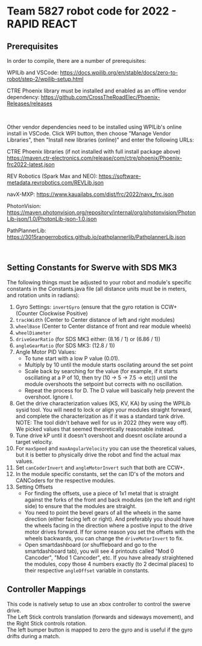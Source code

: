 # Team 5827 robot code for 2022 - RAPID REACT </br>

**Prerequisites**
----
In order to compile, there are a number of prerequisites:

WPILib and VSCode:
https://docs.wpilib.org/en/stable/docs/zero-to-robot/step-2/wpilib-setup.html

CTRE Phoenix library must be installed and enabled as an offline vendor dependency:
https://github.com/CrossTheRoadElec/Phoenix-Releases/releases

</br>

Other vendor dependencies need to be installed using WPILib's online install in VSCode.  Click WPI button, then choose "Manage Vendor Libraries", then "Install new libraries (online)" and enter the following URLs:

CTRE Phoenix libraries (if not installed with full install package above)
https://maven.ctr-electronics.com/release/com/ctre/phoenix/Phoenix-frc2022-latest.json

REV Robotics (Spark Max and NEO):
https://software-metadata.revrobotics.com/REVLib.json

navX-MXP:
https://www.kauailabs.com/dist/frc/2022/navx_frc.json

PhotonVision:
https://maven.photonvision.org/repository/internal/org/photonvision/PhotonLib-json/1.0/PhotonLib-json-1.0.json

PathPlannerLib:
https://3015rangerrobotics.github.io/pathplannerlib/PathplannerLib.json

</br>


**Setting Constants for Swerve with SDS MK3**
----
The following things must be adjusted to your robot and module's specific constants in the Constants.java file (all distance units must be in meters, and rotation units in radians):</br>
1. Gyro Settings: ```invertGyro``` (ensure that the gyro rotation is CCW+ (Counter Clockwise Positive)
2. ```trackWidth``` (Center to Center distance of left and right modules)
3. ```wheelBase``` (Center to Center distance of front and rear module wheels)
4. ```wheelDiameter```
5. ```driveGearRatio``` (for SDS MK3 either: (8.16 / 1) or (6.86 / 1))
6. ```angleGearRatio``` (for SDS MK3: (12.8 / 1))
7. Angle Motor PID Values:
    * To tune start with a low P value (0.01).
    * Multiply by 10 until the module starts oscilating around the set point
    * Scale back by searching for the value (for example, if it starts oscillating at a P of 10, then try (10 -> 5 -> 7.5 -> etc)) until the module overshoots the setpoint but corrects with no oscillation.
    * Repeat the process for D. The D value will basically help prevent the overshoot. Ignore I.
8. Get the drive characterization values (KS, KV, KA) by using the WPILib sysid tool. You will need to lock or align your modules straight forward, and complete the characterization as if it was a standard tank drive.  NOTE: The tool didn't behave well for us in 2022 (they were way off). We picked values that seemed theoretically reasonable instead.
9. Tune drive kP until it doesn't overshoot and doesnt oscilate around a target velocity.
10. For ```maxSpeed``` and ```maxAngularVelocity``` you can use the theoretical values, but it is better to physically drive the robot and find the actual max values.
11. Set ```canCoderInvert``` and ```angleMotorInvert``` such that both are CCW+.
12. In the module specific constants, set the can ID's of the motors and CANCoders for the respective modules.
13. Setting Offsets
    * For finding the offsets, use a piece of 1x1 metal that is straight against the forks of the front and back modules (on the left and right side) to ensure that the modules are straight. 
    * You need to point the bevel gears of all the wheels in the same direction (either facing left or right). And preferably you should have the wheels facing in the direction where a postive input to the drive motor drives forward. If for some reason you set the offsets with the wheels backwards, you can change the ```driveMotorInvert``` to fix.
    * Open smartdashboard (or shuffleboard and go to the smartdashboard tab), you will see 4 printouts called "Mod 0 Cancoder", "Mod 1 Cancoder", etc. If you have already straightened the modules, copy those 4 numbers exactly (to 2 decimal places) to their respective ```angleOffset``` variable in constants.


**Controller Mappings**
----
This code is natively setup to use an xbox controller to control the swerve drive. </br>
The Left Stick controls translation (forwards and sideways movement), and the Right Stick controls rotation. </br>
The left bumper button is mapped to zero the gyro and is useful if the gyro drifts during a match.
